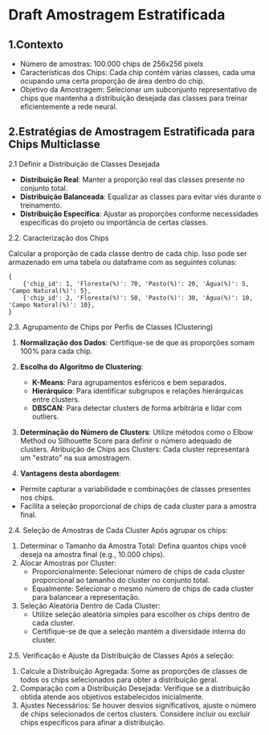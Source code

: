 # Draft Amostragem Estratificada

## 1.Contexto

* Número de amostras: 100.000 chips de 256x256 pixels
* Características dos Chips: Cada chip contém várias classes, cada uma ocupando uma certa proporção de área dentro do chip.
* Objetivo da Amostragem: Selecionar um subconjunto representativo de chips que mantenha a distribuição desejada das classes para treinar eficientemente a rede neural.

## 2.Estratégias de Amostragem Estratificada para Chips Multiclasse

2.1 Definir a Distribuição de Classes Desejada

- **Distribuição Real**: Manter a proporção real das classes presente no conjunto total.
- **Distribuição Balanceada**: Equalizar as classes para evitar viés durante o treinamento.
- **Distribuição Específica**: Ajustar as proporções conforme necessidades específicas do projeto ou importância de certas classes.

2.2. Caracterização dos Chips

Calcular a proporção de cada classe dentro de cada chip. Isso pode ser armazenado em uma tabela ou dataframe com as seguintes colunas:

```
{
    {'chip_id': 1, 'Floresta(%)': 70, 'Pasto(%)': 20, 'Água(%)': 5, 'Campo Natural(%)': 5},
    {'chip_id': 2, 'Floresta(%)': 50, 'Pasto(%)': 30, 'Água(%)': 10, 'Campo Natural(%)': 10},
}
```

2.3. Agrupamento de Chips por Perfis de Classes (Clustering)

1. **Normalização dos Dados**: Certifique-se de que as proporções somam 100% para cada chip.

2. **Escolha do Algoritmo de Clustering**:
    - **K-Means**: Para agrupamentos esféricos e bem separados.
    - **Hierárquico**: Para identificar subgrupos e relações hierárquicas entre clusters.
    - **DBSCAN**: Para detectar clusters de forma arbitrária e lidar com outliers.

3. **Determinação do Número de Clusters**:
Utilize métodos como o Elbow Method ou Silhouette Score para definir o número adequado de clusters.
Atribuição de Chips aos Clusters: Cada cluster representará um "estrato" na sua amostragem.

4. **Vantagens desta abordagem**:
- Permite capturar a variabilidade e combinações de classes presentes nos chips.
- Facilita a seleção proporcional de chips de cada cluster para a amostra final.


2.4. Seleção de Amostras de Cada Cluster
Após agrupar os chips:

1. Determinar o Tamanho da Amostra Total: Defina quantos chips você deseja na amostra final (e.g., 10.000 chips).
2. Alocar Amostras por Cluster:
    - Proporcionalmente: Selecionar número de chips de cada cluster proporcional ao tamanho do cluster no conjunto total.
    - Equalmente: Selecionar o mesmo número de chips de cada cluster para balancear a representação.
3. Seleção Aleatória Dentro de Cada Cluster:
    - Utilize seleção aleatória simples para escolher os chips dentro de cada cluster.
    - Certifique-se de que a seleção mantém a diversidade interna do cluster.


2.5. Verificação e Ajuste da Distribuição de Classes
Após a seleção:

1. Calcule a Distribuição Agregada: Some as proporções de classes de todos os chips selecionados para obter a distribuição geral.
2. Comparação com a Distribuição Desejada: Verifique se a distribuição obtida atende aos objetivos estabelecidos inicialmente.
3. Ajustes Necessários:
Se houver desvios significativos, ajuste o número de chips selecionados de certos clusters.
Considere incluir ou excluir chips específicos para afinar a distribuição.

